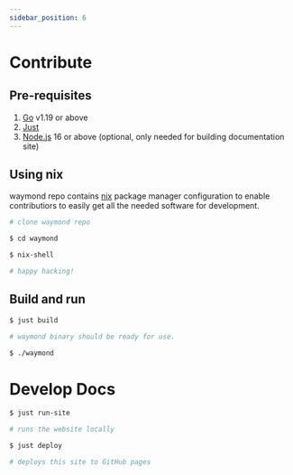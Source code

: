 ```yaml
---
sidebar_position: 6
---
```


# Contribute

## Pre-requisites

1. [Go](https://go.dev/) v1.19 or above
1. [Just](https://github.com/casey/just)
1. [Node.js](https://nodejs.org/en) 16 or above (optional, only needed for building documentation site)

## Using nix

waymond repo contains [nix](https://nixos.org/) package manager configuration to enable contributiors to easily get all the needed software for development.

```sh
# clone waymond repo

$ cd waymond

$ nix-shell

# happy hacking!
```

## Build and run

```sh
$ just build

# waymond binary should be ready for use.

$ ./waymond
```

# Develop Docs

```sh
$ just run-site

# runs the website locally

$ just deploy

# deploys this site to GitHub pages
```